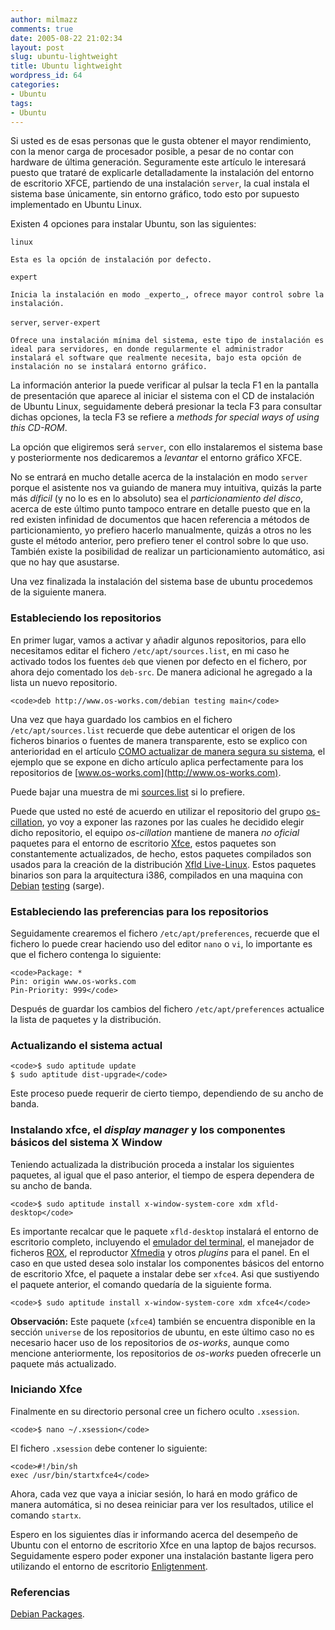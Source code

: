 ```yaml
---
author: milmazz
comments: true
date: 2005-08-22 21:02:34
layout: post
slug: ubuntu-lightweight
title: Ubuntu lightweight
wordpress_id: 64
categories:
- Ubuntu
tags:
- Ubuntu
---
```


Si usted es de esas personas que le gusta obtener el mayor rendimiento, con la menor carga de procesador posible, a pesar de no contar con hardware de última generación. Seguramente este artículo le interesará puesto que trataré de explicarle detalladamente la instalación del entorno de escritorio XFCE, partiendo de una instalación `server`, la cual instala el sistema base únicamente, sin entorno gráfico, todo esto por supuesto implementado en Ubuntu Linux.




Existen 4 opciones para instalar Ubuntu, son las siguientes:





`linux`

    Esta es la opción de instalación por defecto.

`expert`

    Inicia la instalación en modo _experto_, ofrece mayor control sobre la instalación.

`server`, `server-expert`

    Ofrece una instalación mínima del sistema, este tipo de instalación es ideal para servidores, en donde regularmente el administrador instalará el software que realmente necesita, bajo esta opción de instalación no se instalará entorno gráfico.




La información anterior la puede verificar al pulsar la tecla F1 en la pantalla de presentación que aparece al iniciar el sistema con el CD de instalación de Ubuntu Linux, seguidamente deberá presionar la tecla F3 para consultar dichas opciones, la tecla F3 se refiere a _methods for special ways of using this CD-ROM_.




La opción que eligiremos será `server`, con ello instalaremos el sistema base y posteriormente nos dedicaremos a _levantar_ el entorno gráfico XFCE.




No se entrará en mucho detalle acerca de la instalación en modo `server` porque el asistente nos va guiando de manera muy intuitiva, quizás la parte más _díficil_ (y no lo es en lo absoluto) sea el _particionamiento del disco_, acerca de este último punto tampoco entrare en detalle puesto que en la red existen infinidad de documentos que hacen referencia a métodos de particionamiento, yo prefiero hacerlo manualmente, quizás a otros no les guste el método anterior, pero prefiero tener el control sobre lo que uso. También existe la posibilidad de realizar un particionamiento automático, asi que no hay que asustarse.




Una vez finalizada la instalación del sistema base de ubuntu procedemos de la siguiente manera.




### Estableciendo los repositorios




En primer lugar, vamos a activar y añadir algunos repositorios, para ello necesitamos editar el fichero `/etc/apt/sources.list`, en mi caso he activado todos los fuentes `deb` que vienen por defecto en el fichero, por ahora dejo comentado los `deb-src`. De manera adicional he agregado a la lista un nuevo repositorio.



    
    <code>deb http://www.os-works.com/debian testing main</code>




Una vez que haya guardado los cambios en el fichero `/etc/apt/sources.list` recuerde que debe autenticar el origen de los ficheros binarios o fuentes de manera transparente, esto se explico con anterioridad en el artículo [COMO actualizar de manera segura su sistema](/archivos/2005/08/08/como-actualizar-de-manera-segura-su-sistema/), el ejemplo que se expone en dicho artículo aplica perfectamente para los repositorios de [www.os-works.com](http://www.os-works.com).




Puede bajar una muestra de mi [sources.list](http://blog.milmazz.com.ve/wp-content/sources.list) si lo prefiere.




Puede que usted no esté de acuerdo en utilizar el repositorio del grupo [os-cillation](http://www.os-cillation.com/), yo voy a exponer las razones por las cuales he decidido elegir dicho repositorio, el equipo _os-cillation_ mantiene de manera _no oficial_ paquetes para el entorno de escritorio [Xfce](http://www.xfce.org/), estos paquetes son constantemente actualizados, de hecho, estos paquetes compilados son usados para la creación de la distribución [Xfld Live-Linux](http://www.xfld.org/). Estos paquetes binarios son para la arquitectura i386, compilados en una maquina con [Debian](http://www.debian.org/) [testing](http://www.nl.debian.org/releases/sarge/) (sarge).




### Estableciendo las preferencias para los repositorios




Seguidamente crearemos el fichero `/etc/apt/preferences`, recuerde que el fichero lo puede crear haciendo uso del editor `nano` o `vi`, lo importante es que el fichero contenga lo siguiente:



    
    <code>Package: *
    Pin: origin www.os-works.com
    Pin-Priority: 999</code>




Después de guardar los cambios del fichero `/etc/apt/preferences` actualice la lista de paquetes y la distribución.




### Actualizando el sistema actual



    
    <code>$ sudo aptitude update
    $ sudo aptitude dist-upgrade</code>




Este proceso puede requerir de cierto tiempo, dependiendo de su ancho de banda.




### Instalando xfce, el _display manager_ y los componentes básicos del sistema X Window




Teniendo actualizada la distribución proceda a instalar los siguientes paquetes, al igual que el paso anterior, el tiempo de espera dependera de su ancho de banda.



    
    <code>$ sudo aptitude install x-window-system-core xdm xfld-desktop</code>




Es importante recalcar que le paquete `xfld-desktop` instalará el entorno de escritorio completo, incluyendo el [emulador del terminal](http://terminal.os-cillation.com/), el manejador de ficheros [ROX](http://rox.sf.net/), el reproductor [Xfmedia](http://spuriousinterrupt.org/projects/xfmedia/) y otros _plugins_ para el panel. En el caso en que usted desea solo instalar los componentes básicos del entorno de escritorio Xfce, el paquete a instalar debe ser `xfce4`. Asi que sustiyendo el paquete anterior, el comando quedaría de la siguiente forma.



    
    <code>$ sudo aptitude install x-window-system-core xdm xfce4</code>




**Observación:** Este paquete (`xfce4`) también se encuentra disponible en la sección `universe` de los repositorios de ubuntu, en este último caso no es necesario hacer uso de los repositorios de _os-works_, aunque como mencione anteriormente, los repositorios de _os-works_ pueden ofrecerle un paquete más actualizado.




### Iniciando Xfce




Finalmente en su directorio personal cree un fichero oculto `.xsession`.



    
    <code>$ nano ~/.xsession</code>




El fichero `.xsession` debe contener lo siguiente:



    
    <code>#!/bin/sh
    exec /usr/bin/startxfce4</code>




Ahora, cada vez que vaya a iniciar sesión, lo hará en modo gráfico de manera automática, si no desea reiniciar para ver los resultados, utilice el comando `startx`.




Espero en los siguientes días ir informando acerca del desempeño de Ubuntu con el entorno de escritorio Xfce en una laptop de bajos recursos. Seguidamente espero poder exponer una instalación bastante ligera pero utilizando el entorno de escritorio [Enligtenment](http://www.enlightenment.org/).




### Referencias




[Debian Packages](http://os-works.com/view/debian/).
